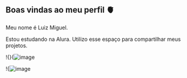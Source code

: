 ## Boas vindas ao meu perfil 🫀

Meu nome é Luiz Miguel.

Estou estudando na Alura.
Utilizo esse espaço para compartilhar meus projetos.



!{}(![image](https://github.com/user-attachments/assets/5a3dda54-fade-4082-af89-4e5c70a072d3)

!{![image](https://github.com/user-attachments/assets/17a5ece6-8336-45f3-ae9a-3ed5c6bd7537)


